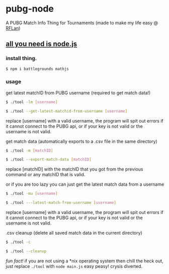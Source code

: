 # pubg-node
A PUBG Match Info Thing for Tournaments (made to make my life easy @ [RFLan](https://rflan.org))

## [all you need is node.js](https://nodejs.org/en/download/)

### install thing.
```bash
$ npm i battlegrounds mathjs
```

### usage
get latest matchID from PUBG username (required to get match data!)
```bash
$ ./tool -lm [username]

$ ./tool --get-latest-matchid-from-username [username]
```
replace [username] with a valid username, the program will spit out errors if it cannot connect to the PUBG api, or if your key is not valid or the username is not valid.

get match data (automatically exports to a .csv file in the same directory)
```bash
$ ./tool -m [matchID]

$ ./tool --export-match-data [matchID]
```
replace [matchID] with the matchID that you got from the previous command or any matchID that is valid.

or if you are too lazy you can just get the latest match data from a username
```bash
$ ./tool -mu [username]

$ ./tool ---latest-match-from-username [username]
```
replace [username] with a valid username, the program will spit out errors if it cannot connect to the PUBG api, or if your key is not valid or the username is not valid.

.csv cleanup (delete all saved match data in the current directory)
```bash
$ ./tool -c

$ ./tool --cleanup
```


*fun fact!*
if you are not using a *nix operating system then chill the heck out, just replace `./tool` with `node main.js`
easy peasy! crysis diverted.